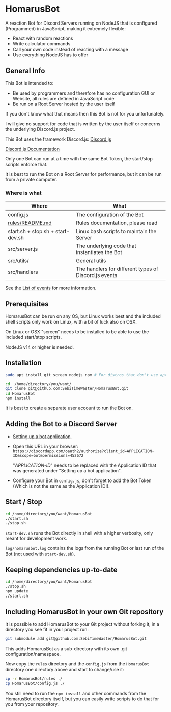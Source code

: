 # HomarusBot

A reaction Bot for Discord Servers running on NodeJS that is configured (Programmed) in JavaScript, making it extremely flexible:

- React with random reactions
- Write calculator commands
- Call your own code instead of reacting with a message
- Use everything NodeJS has to offer

## General Info

This Bot is intended to:

- Be used by programmers and therefore has no configuration GUI or Website, all rules are defined in JavaScript code
- Be run on a Root Server hosted by the user itself

If you don't know what that means then this Bot is not for you unfortunately.

I will give no support for code that is written by the user itself or concerns the underlying Discord.js project.

This Bot uses the framework Discord.js: [Discord.js](https://discord.js.org/#/)

[Discord.js Documentation](https://discord.js.org/#/docs/main/stable/general/welcome)

Only one Bot can run at a time with the same Bot Token, the start/stop scripts enforce that.

It is best to run the Bot on a Root Server for performance, but it can be run from a private computer.

### Where is what

| Where                                                     | What                                                  |
| --------------------------------------------------------- | ----------------------------------------------------- |
| config.js                                                 | The configuration of the Bot                          |
| [rules/README.md](rules/README.md)                        | Rules documentation, please read                      |
| start.&#65279;sh + stop.&#65279;sh + start-dev.&#65279;sh | Linux bash scripts to maintain the Server             |
| src/server.&#65279;js                                     | The underlying code that instantiates the Bot         |
| src/utils/                                                | General utils                                         |
| src/handlers                                              | The handlers for different types of Discord.js events |

See the [List of events](https://discord.js.org/#/docs/main/stable/class/Client?scrollTo=e-channelCreate) for more information.

## Prerequisites

HomarusBot can be run on any OS, but Linux works best and the included shell scripts only work on Linux, with a bit of luck also on OSX.

On Linux or OSX "screen" needs to be installed to be able to use the included start/stop scripts.

NodeJS v14 or higher is needed.

## Installation

```bash
sudo apt install git screen nodejs npm # For distros that don't use apt see your distros help page.

cd  /home/directory/you/want/
git clone git@github.com:SebiTimeWaster/HomarusBot.git
cd HomarusBot
npm install
```

It is best to create a separate user account to run the Bot on.

## Adding the Bot to a Discord Server

- [Setting up a bot application](https://discordjs.guide/preparations/setting-up-a-bot-application.html#creating-your-bot).
- Open this URL in your browser: `https://discordapp.com/oauth2/authorize?client_id=APPLICATION-ID&scope=bot&permissions=452672`

  "_APPLICATION-ID_" needs to be replaced with the Application ID that was generated under "Setting up a bot application".

- Configure your Bot in `config.js`, don't forget to add the Bot Token (Which is not the same as the Application ID!).

## Start / Stop

```bash
cd /home/directory/you/want/HomarusBot
./start.sh
./stop.sh
```

`start-dev.sh` runs the Bot directly in shell with a higher verbosity, only meant for development work.

`log/homarusbot.log` contains the logs from the running Bot or last run of the Bot (not used with `start-dev.sh`).

## Keeping dependencies up-to-date

```bash
cd /home/directory/you/want/HomarusBot
./stop.sh
npm update
./start.sh
```

## Including HomarusBot in your own Git repository

It is possible to add HomarusBot to your Git project without forking it, in a directory you see fit in your project run:

```bash
git submodule add git@github.com:SebiTimeWaster/HomarusBot.git
```

This adds HomarusBot as a sub-directory with its own .git configuration/namespace.

Now copy the `rules` directory and the `config.js` from the `HomarusBot` directory one directory above and start to change/use it:

```bash
cp -r HomarusBot/rules ./
cp HomarusBot/config.js ./
```

You still need to run the `npm install` and other commands from the HomarusBot directory itself, but you can easily write scripts to do that for you from your repository.
